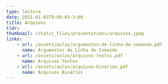 ```yaml
---
type: lecture
date: 2021-01-03T0:00:03-3:00
title: Arquivos
tldr: 
thumbnail: /static_files/presentations/arquivos.jpeg
links: 
    - url: /assets/aulas/argumentos-de-linha-de-comando.pdf
      name: Argumentos de Linha de Comando
    - url: /assets/aulas/arquivos-textos.pdf
      name: Arquivos Textos
    - url: /assets/aulas/arquivos-binarios.pdf
      name: Arquivos Binários
---
```



